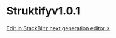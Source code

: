 # Struktifyv1.0.1

[Edit in StackBlitz next generation editor ⚡️](https://stackblitz.com/~/github.com/scoshields/Struktifyv1.0.1)